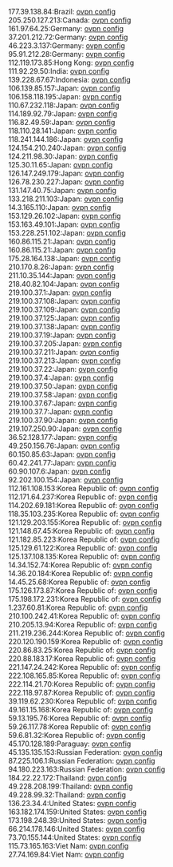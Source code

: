 177.39.138.84:Brazil: [ovpn config](vpn/177_39_138_84.ovpn)  
205.250.127.213:Canada: [ovpn config](vpn/205_250_127_213.ovpn)  
161.97.64.25:Germany: [ovpn config](vpn/161_97_64_25.ovpn)  
37.201.212.72:Germany: [ovpn config](vpn/37_201_212_72.ovpn)  
46.223.3.137:Germany: [ovpn config](vpn/46_223_3_137.ovpn)  
95.91.212.28:Germany: [ovpn config](vpn/95_91_212_28.ovpn)  
112.119.173.85:Hong Kong: [ovpn config](vpn/112_119_173_85.ovpn)  
111.92.29.50:India: [ovpn config](vpn/111_92_29_50.ovpn)  
139.228.67.67:Indonesia: [ovpn config](vpn/139_228_67_67.ovpn)  
106.139.85.157:Japan: [ovpn config](vpn/106_139_85_157.ovpn)  
106.158.118.195:Japan: [ovpn config](vpn/106_158_118_195.ovpn)  
110.67.232.118:Japan: [ovpn config](vpn/110_67_232_118.ovpn)  
114.189.92.79:Japan: [ovpn config](vpn/114_189_92_79.ovpn)  
116.82.49.59:Japan: [ovpn config](vpn/116_82_49_59.ovpn)  
118.110.28.141:Japan: [ovpn config](vpn/118_110_28_141.ovpn)  
118.241.144.186:Japan: [ovpn config](vpn/118_241_144_186.ovpn)  
124.154.210.240:Japan: [ovpn config](vpn/124_154_210_240.ovpn)  
124.211.98.30:Japan: [ovpn config](vpn/124_211_98_30.ovpn)  
125.30.11.65:Japan: [ovpn config](vpn/125_30_11_65.ovpn)  
126.147.249.179:Japan: [ovpn config](vpn/126_147_249_179.ovpn)  
126.78.230.227:Japan: [ovpn config](vpn/126_78_230_227.ovpn)  
131.147.40.75:Japan: [ovpn config](vpn/131_147_40_75.ovpn)  
133.218.211.103:Japan: [ovpn config](vpn/133_218_211_103.ovpn)  
14.3.165.110:Japan: [ovpn config](vpn/14_3_165_110.ovpn)  
153.129.26.102:Japan: [ovpn config](vpn/153_129_26_102.ovpn)  
153.163.49.101:Japan: [ovpn config](vpn/153_163_49_101.ovpn)  
153.228.251.102:Japan: [ovpn config](vpn/153_228_251_102.ovpn)  
160.86.115.21:Japan: [ovpn config](vpn/160_86_115_21.ovpn)  
160.86.115.21:Japan: [ovpn config](vpn/160_86_115_21.ovpn)  
175.28.164.138:Japan: [ovpn config](vpn/175_28_164_138.ovpn)  
210.170.8.26:Japan: [ovpn config](vpn/210_170_8_26.ovpn)  
211.10.35.144:Japan: [ovpn config](vpn/211_10_35_144.ovpn)  
218.40.82.104:Japan: [ovpn config](vpn/218_40_82_104.ovpn)  
219.100.37.1:Japan: [ovpn config](vpn/219_100_37_1.ovpn)  
219.100.37.108:Japan: [ovpn config](vpn/219_100_37_108.ovpn)  
219.100.37.109:Japan: [ovpn config](vpn/219_100_37_109.ovpn)  
219.100.37.125:Japan: [ovpn config](vpn/219_100_37_125.ovpn)  
219.100.37.138:Japan: [ovpn config](vpn/219_100_37_138.ovpn)  
219.100.37.19:Japan: [ovpn config](vpn/219_100_37_19.ovpn)  
219.100.37.205:Japan: [ovpn config](vpn/219_100_37_205.ovpn)  
219.100.37.211:Japan: [ovpn config](vpn/219_100_37_211.ovpn)  
219.100.37.213:Japan: [ovpn config](vpn/219_100_37_213.ovpn)  
219.100.37.22:Japan: [ovpn config](vpn/219_100_37_22.ovpn)  
219.100.37.4:Japan: [ovpn config](vpn/219_100_37_4.ovpn)  
219.100.37.50:Japan: [ovpn config](vpn/219_100_37_50.ovpn)  
219.100.37.58:Japan: [ovpn config](vpn/219_100_37_58.ovpn)  
219.100.37.67:Japan: [ovpn config](vpn/219_100_37_67.ovpn)  
219.100.37.7:Japan: [ovpn config](vpn/219_100_37_7.ovpn)  
219.100.37.90:Japan: [ovpn config](vpn/219_100_37_90.ovpn)  
219.107.250.90:Japan: [ovpn config](vpn/219_107_250_90.ovpn)  
36.52.128.177:Japan: [ovpn config](vpn/36_52_128_177.ovpn)  
49.250.156.76:Japan: [ovpn config](vpn/49_250_156_76.ovpn)  
60.150.85.63:Japan: [ovpn config](vpn/60_150_85_63.ovpn)  
60.42.241.77:Japan: [ovpn config](vpn/60_42_241_77.ovpn)  
60.90.107.6:Japan: [ovpn config](vpn/60_90_107_6.ovpn)  
92.202.100.154:Japan: [ovpn config](vpn/92_202_100_154.ovpn)  
112.161.108.153:Korea Republic of: [ovpn config](vpn/112_161_108_153.ovpn)  
112.171.64.237:Korea Republic of: [ovpn config](vpn/112_171_64_237.ovpn)  
114.202.69.181:Korea Republic of: [ovpn config](vpn/114_202_69_181.ovpn)  
118.35.103.235:Korea Republic of: [ovpn config](vpn/118_35_103_235.ovpn)  
121.129.203.155:Korea Republic of: [ovpn config](vpn/121_129_203_155.ovpn)  
121.148.67.45:Korea Republic of: [ovpn config](vpn/121_148_67_45.ovpn)  
121.182.85.223:Korea Republic of: [ovpn config](vpn/121_182_85_223.ovpn)  
125.129.61.122:Korea Republic of: [ovpn config](vpn/125_129_61_122.ovpn)  
125.137.108.135:Korea Republic of: [ovpn config](vpn/125_137_108_135.ovpn)  
14.34.152.74:Korea Republic of: [ovpn config](vpn/14_34_152_74.ovpn)  
14.36.20.184:Korea Republic of: [ovpn config](vpn/14_36_20_184.ovpn)  
14.45.25.68:Korea Republic of: [ovpn config](vpn/14_45_25_68.ovpn)  
175.126.173.87:Korea Republic of: [ovpn config](vpn/175_126_173_87.ovpn)  
175.198.172.231:Korea Republic of: [ovpn config](vpn/175_198_172_231.ovpn)  
1.237.60.81:Korea Republic of: [ovpn config](vpn/1_237_60_81.ovpn)  
210.100.242.41:Korea Republic of: [ovpn config](vpn/210_100_242_41.ovpn)  
210.205.13.94:Korea Republic of: [ovpn config](vpn/210_205_13_94.ovpn)  
211.219.236.244:Korea Republic of: [ovpn config](vpn/211_219_236_244.ovpn)  
220.120.190.159:Korea Republic of: [ovpn config](vpn/220_120_190_159.ovpn)  
220.86.83.25:Korea Republic of: [ovpn config](vpn/220_86_83_25.ovpn)  
220.88.183.17:Korea Republic of: [ovpn config](vpn/220_88_183_17.ovpn)  
221.147.24.242:Korea Republic of: [ovpn config](vpn/221_147_24_242.ovpn)  
222.108.165.85:Korea Republic of: [ovpn config](vpn/222_108_165_85.ovpn)  
222.114.21.70:Korea Republic of: [ovpn config](vpn/222_114_21_70.ovpn)  
222.118.97.87:Korea Republic of: [ovpn config](vpn/222_118_97_87.ovpn)  
39.119.62.230:Korea Republic of: [ovpn config](vpn/39_119_62_230.ovpn)  
49.161.15.168:Korea Republic of: [ovpn config](vpn/49_161_15_168.ovpn)  
59.13.195.76:Korea Republic of: [ovpn config](vpn/59_13_195_76.ovpn)  
59.26.117.78:Korea Republic of: [ovpn config](vpn/59_26_117_78.ovpn)  
59.6.81.32:Korea Republic of: [ovpn config](vpn/59_6_81_32.ovpn)  
45.170.128.189:Paraguay: [ovpn config](vpn/45_170_128_189.ovpn)  
45.135.135.153:Russian Federation: [ovpn config](vpn/45_135_135_153.ovpn)  
87.225.106.1:Russian Federation: [ovpn config](vpn/87_225_106_1.ovpn)  
94.180.223.163:Russian Federation: [ovpn config](vpn/94_180_223_163.ovpn)  
184.22.22.172:Thailand: [ovpn config](vpn/184_22_22_172.ovpn)  
49.228.208.199:Thailand: [ovpn config](vpn/49_228_208_199.ovpn)  
49.228.99.32:Thailand: [ovpn config](vpn/49_228_99_32.ovpn)  
136.23.34.4:United States: [ovpn config](vpn/136_23_34_4.ovpn)  
163.182.174.159:United States: [ovpn config](vpn/163_182_174_159.ovpn)  
173.198.248.39:United States: [ovpn config](vpn/173_198_248_39.ovpn)  
66.214.178.146:United States: [ovpn config](vpn/66_214_178_146.ovpn)  
73.70.155.144:United States: [ovpn config](vpn/73_70_155_144.ovpn)  
115.73.165.163:Viet Nam: [ovpn config](vpn/115_73_165_163.ovpn)  
27.74.169.84:Viet Nam: [ovpn config](vpn/27_74_169_84.ovpn)  
